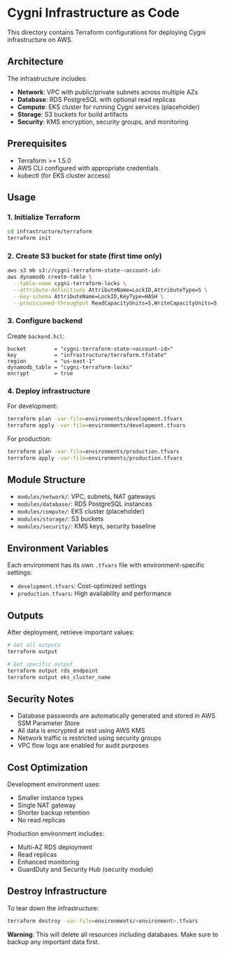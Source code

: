 # Cygni Infrastructure as Code

This directory contains Terraform configurations for deploying Cygni infrastructure on AWS.

## Architecture

The infrastructure includes:

- **Network**: VPC with public/private subnets across multiple AZs
- **Database**: RDS PostgreSQL with optional read replicas
- **Compute**: EKS cluster for running Cygni services (placeholder)
- **Storage**: S3 buckets for build artifacts
- **Security**: KMS encryption, security groups, and monitoring

## Prerequisites

- Terraform >= 1.5.0
- AWS CLI configured with appropriate credentials
- kubectl (for EKS cluster access)

## Usage

### 1. Initialize Terraform

```bash
cd infrastructure/terraform
terraform init
```

### 2. Create S3 bucket for state (first time only)

```bash
aws s3 mb s3://cygni-terraform-state-<account-id>
aws dynamodb create-table \
  --table-name cygni-terraform-locks \
  --attribute-definitions AttributeName=LockID,AttributeType=S \
  --key-schema AttributeName=LockID,KeyType=HASH \
  --provisioned-throughput ReadCapacityUnits=5,WriteCapacityUnits=5
```

### 3. Configure backend

Create `backend.hcl`:

```hcl
bucket         = "cygni-terraform-state-<account-id>"
key            = "infrastructure/terraform.tfstate"
region         = "us-east-1"
dynamodb_table = "cygni-terraform-locks"
encrypt        = true
```

### 4. Deploy infrastructure

For development:
```bash
terraform plan -var-file=environments/development.tfvars
terraform apply -var-file=environments/development.tfvars
```

For production:
```bash
terraform plan -var-file=environments/production.tfvars
terraform apply -var-file=environments/production.tfvars
```

## Module Structure

- `modules/network/`: VPC, subnets, NAT gateways
- `modules/database/`: RDS PostgreSQL instances
- `modules/compute/`: EKS cluster (placeholder)
- `modules/storage/`: S3 buckets
- `modules/security/`: KMS keys, security baseline

## Environment Variables

Each environment has its own `.tfvars` file with environment-specific settings:

- `development.tfvars`: Cost-optimized settings
- `production.tfvars`: High availability and performance

## Outputs

After deployment, retrieve important values:

```bash
# Get all outputs
terraform output

# Get specific output
terraform output rds_endpoint
terraform output eks_cluster_name
```

## Security Notes

- Database passwords are automatically generated and stored in AWS SSM Parameter Store
- All data is encrypted at rest using AWS KMS
- Network traffic is restricted using security groups
- VPC flow logs are enabled for audit purposes

## Cost Optimization

Development environment uses:
- Smaller instance types
- Single NAT gateway
- Shorter backup retention
- No read replicas

Production environment includes:
- Multi-AZ RDS deployment
- Read replicas
- Enhanced monitoring
- GuardDuty and Security Hub (security module)

## Destroy Infrastructure

To tear down the infrastructure:

```bash
terraform destroy -var-file=environments/<environment>.tfvars
```

**Warning**: This will delete all resources including databases. Make sure to backup any important data first.